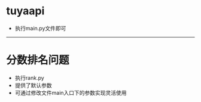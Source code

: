 # tuyaapi
- 执行main.py文件即可
---------------------------------------
# 分数排名问题
- 执行rank.py
- 提供了默认参数
- 可通过修改文件main入口下的参数实现灵活使用